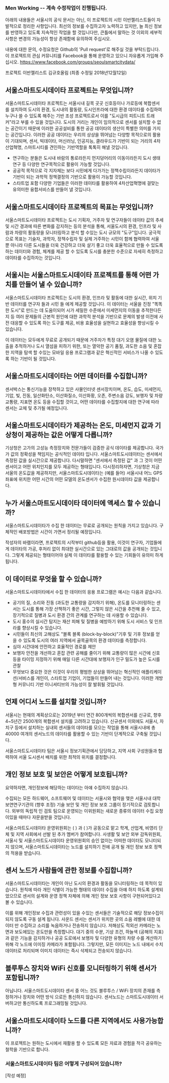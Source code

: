 ### Men Working -- 계속 수정작업이 진행됩니다.
아래의 내용들은 서울시의 공식 문서는 아닌, 이 프로젝트의 시민 이반젤리스트들이 자발적으로 정리한 사항입니다. 
최선의 정보를 수집하고자 노력하고 있지만, 늘 최신 정보를 반영하고 있도록 지속적인 작업을 할 것입니다만,
큰틀에서 말하는 것 이외의 세부적 사항은 변경의 가능성이 항상 존재함에 유의하여 주십시오.

내용에 대한 문의, 수정요청은 Github의 'Pull request'로 해주실 것을 부탁드립니다.
이 프로젝트의 관심 커뮤니티를 Facebook을 통해 운영하고 있으니 자유롭게 가입해 주십시오.
https://www.facebook.com/groups/seoulsmartcitydata/

프로젝트 이반젤리스트 김규호올림
(최종 수정일 2018년12월12일)

## 서울스마트도시데이타 프로젝트는 무엇입니까?
서울스마트도시데이타 프로젝트는 서울시내 길목 곳곳 신호등이나 가로등에 복합센서를 설치하여 도시의 환경, 도시내의 활동량, 도시인프라에 대한 환경 데이타를 수집하여 누구나 쓸 수 있도록 해주는 기반 조성 프로젝트로서 이를 "도시급의 피트니트 트래커"라고 부를 수 있을 것입니다. 도시의 거리는 개인이 임의적으로 센서를 설치할 수 없는 공간이기 때문에 이러한 공공설비를 통한 공공 데이타의 생산이 특별한 의미를 가지는 공간입니다. 이러한 공공 데이타는 우리의 상상을 뛰어넘는 다양항 목적으로의 활용이 기대되며, 센서, 빅데이타, 머신러닝, 인공지능, 클라우드가 기반이 되는 거리의 4차산업혁명, 스마트시티를 견인하는 기반역할을 톡톡히 해낼 것입니다.

* 연구하는 분들은 도시내 바람의 통로라든지 먼지덩어리의 이동이라든지 도시 생태연구 등 다양한 연구목적으로 활용이 가능할 것입니다.
* 공공적 목적으로 각 지자체는 보다 시민에게 다가가는 정책수립이라든지 데이타가 기반이 되는 과학적 정책결정의 기반으로 활용이 가능할 것입니다.
* 스타트업 포함 다양한 기업들은 이러한 데이타를 활용하여 4차산업혁명에 걸맞는 유의미한 융합서비스를 만들어 낼 것입니다.

## 서울스마트도시데이타 프로젝트의 목표는 무엇입니까?
서울스마트도시데이타 프로젝트는 도시 기획자, 거주자 및 연구자들이 데이타 값의 추세 및 시간 경과에 따른 변화를 감지하는 등의 분석을 통해, 서울도시의 환경, 인프라 및 사람과 차량의 활동량을 모니터링하고 분석 할 수있는 도시 규모의 "도구"입니다. 궁극적으로 목표는 기술자, 과학자, 정책수립자 및 
실제 거주하는 시민이 함께 협력하여 서울 뿐 아니라 다른 도시들을 더욱 건강하고 더욱 살기 좋고 더욱 효율적으로 만들 수 있도록하는 데이터와 경험, 체계를 제공 할 수 있도록 도시를 충분한 수준으로 자세히 측정하고 데이타를 수집하자는 것입니다.

## 서울시는 서울스마트도시데이타 프로젝트를 통해 어떤 가치를 만들어 낼 수 있습니까?
서울스마트도시데이타 프로젝트는 도시의 환경, 인프라 및 활동에 대한 실시간, 위치 기반 데이터를 연구자 들과 시민 들 에게 제공할 것입니다. 
이 데이터는 서울을 진정 "똑똑한 도시"로 만드는 데 도움이되어 
시가 세밀한 수준에서 미세먼지의 이동을 추적한다든지 등 여러 문제들의 근본적 원인에 대한 과학적 분석을 기반으로
문제의 발생 이전에 사전 대응할 수 있도록 하는 도구를 제공, 비용 효율성을 실현하고 효율성을 향상시킬 수 있습니다.

이 데이터는 모두에게 무료로 공개되기 때문에 거주자가 특정 대기 오염 물질에 대한 노출을 추적하거나 도시 열섬을 피하기 위한, 
또는 열악한 공기 품질, 과도한 소음 및 혼잡한 지역을 탐색 할 수있는 모바일 응용 프로그램과 같은 혁신적인 서비스가 
나올 수 있도록 하는 기반이 될 것입니다.

## 서울스마트도시데이타는 어떤 데이터를 수집합니까?
센서박스는 통신기능을 장착하고 있은 사물인터넷 센서장치이며, 온도, 습도, 미세먼지, 기압, 빛, 진동, 일산화탄소, 이산화질소, 이산화황, 오존, 주변소음 강도, 
보행자 및 차량 교통량, 지표면 온도 등을 수집할 것이고, 어떤 데이타를 수집할지에 대한 연구에 따라 센서는 교체 및 추가될 예정입니다.

## 서울스마트도시데이타가 제공하는 온도, 미세먼지 값과 기상청이 제공하는 값은 어떻게 다릅니까?
기상청은 고가의 고성능 측정장치와 전문가들이 검증한 공식 데이타를 제공합니다. 국가가 값의 정확성을 책임지는 공식적인 데이타 입니다.
서울스마트도시데이터는 센서에서 측정된 값을 실시간으로 제공합니다. 다시말하면 "센서에서 측정된 값" 과 그 것이 어떤 센서이고
어떤 위치인지를 모두 제공하는 형태입니다. 
다시정리하자면, 기상청은 지금 서울의 온도값을 제공하지만, 서울스마트도시데이타는 (예를 들어) 서울시내 어느 GPS 좌표에 위치한 어떤 시간의
어떤 모델의 온도센서가 수집한 원시데이타 값을 제공합니다.

## 누가 서울스마트도시데이타 데이터에 액세스 할 수 있습니까?
서울스마트도시데이타가 수집 한 데이터는 무료로 공개되는 원칙을 가지고 있습니다. 구체적인 배포방법은 시간이 가면서 정리될 예정입니다. 

작성자의 바램이라면, 프로젝트의 시작부터 github등을 활용, 이것이 연구자, 기업들에게 데이타의 가공, 후처리 없이 최대한 실시간으로 있는 그대로의 값을 공개되는 것입니다. 그렇게 제공되는 형태이어야 실제 이 데이타를 활용할 수 있는 기회들이 유의미 하게됩니다.

## 이 데이터로 무엇을 할 수 있습니까?
서울스마트도시데이타에서 수집 한 데이터의 응용 프로그램은 예시는 다음과 같습니다.

* 공기의 질, 소리와 진동 (과도한 교통량을 감지하기 위해), 온도를 모니터링하는 센서는 도시를 통해 
가장 산책하기 좋은 시간, 그렇지 않은 시간을 추천해 줄 수 있고, 장기적으로 질병과 도시 환경 간의 관계를 연구하는 데 사용할 수 있습니다.
* 도시 홍수의 실시간 탐지는 재산 피해 및 질병을 예방하기 위해 도시 서비스 및 인프라를 향상시킬 수 있습니다.
* 시민들이 최신의 고해상도 "블록 블록 (block-by-block)"기후 및 기후 정보를 얻을 수 있도록 도시의 여러 지역에서 골목골목의 환경 데이타를 측정합니다.
* 심야 시간대에 안전하고 효율적인 경로를 제안
* 보행자 안전을 개선하고 혼잡 관련 공해를 줄이기 위해 교통량이 많은 시간에 신호등을 타이밍 지정하기 위해 매일 다른 시간대에 보행자가 인구 밀도가 높은 도시를 관찰
* 무엇보다 중요한 것은 이것이 우리의 평범한 상상을 뛰어넘는 혁신적인 애플리케이션/서비스를 개인이, 스타트업 기업이, 기업들이 만들어 내는 것입니다.
이러한 개방형 커뮤니티 기반 이니셔티브의 가능성이 잘 발휘될 것입니다.

## 언제 어디서 노드를 설치할 것입니까?
서울시는 현재의 계획상으로는 2019년 부터 연간 800개씩의 복합센서를 신규로, 향후 4~5년간 2500개의 복합센서 설치를 고려하고 있습니다. 신규센서 이외에도 서울시, 자치구 등에서 설치하는 실내외 센서들의 데이타를 모으는 작업을 통해 서울시내에 총 40000 여개의 센서노드의 데이타를 활용할 수 있는 기반이 단계적으로 구축될 것입니다.

서울스마트도시데이타 팀은 서울시 정보기획관에서 담당하고, 지역 사회 구성원들과 협력하여 서울 도시센서 배치를 위한 최적의 위치를 결정합니다. 

## 개인 정보 보호 및 보안은 어떻게 보호됩니까?
요약하자면, 개인정보에 해당하는 데이타는 아얘 수집하지 않습니다.

수집되는 모든 하드웨어, 소프트웨어 및 데이터는 서울시와 협약을 맺은 서울시내 대학 보연연구기관의 (향후 조정) 기술 보안 및 개인 정보 보호 그룹이 
정기적으로 검토합니다. 외부의 독립적 인 검토 팀으로 운영되는 이위원회는 
새로운 종류의 데이터 수집 요청이있을 때마다 자문을받을 것입니다.

서울스마트도시데이타 운영위원회는 (         ) 과 (     )가 공동으로 맡고 학계, 산업계, 비영리 단체 및 
지역 사회에서 선발 된 추가 멤버가 참여합니다. 사생활 및 보안 외부 감독위원회, 서울시 및 서울스마트도시데이타 운영위원회의 승인 없이는 
어떠한 데이터도 모니터되지 않으며, 서울스마트도시데이타는 노드를 설치하기 전에 공개 될 개인 정보 보호 정책의 적용을 받습니다.

## 센서 노드가 사람들에 관한 정보를 수집합니까?
서울스마트도시데이타는 개인이 아닌 도시의 환경과 활동을 모니터링하는 데 목적이 있습니다. 
원칙에 따라 개인 식별이 가능한 형태의 데이터 수집을 아얘 하지 하도록 설계되었으므로 센서의 설계와 운영 정책 자체에 의해
개인 정보 보호 사항이 구현되어있다고 볼 수 있습니다.

이를 위해 개인정보 수집과 관련성이 있을 수있는 센서들은 기술적으로 해당 정보수집이 되지 않도록 구동 설계 됩니다. 
사운드 센서는 센서가 위치한 곳의 소음 레벨에 대한 데이터 만 수집하고 소리를 녹음하거나 전송하지 않습니다. 
저해상도 적외선 카메라는 노면과 보도에있는 온도만을 측정합니다.
대기 중의 수분, 기상 조건, 하늘색 (공해의 지표)과 같은 기능을 감지하거나 공공 도로에서 보행자 및 다양한 유형의 차량 수를 계산하기 위해 
각 노드에 이미징 카메라가 포함됩니다. 그렇지만, 모든 이미지는 노드 내에서 수치 데이터로 처리되며 
이미지 데이터는 즉시 삭제되고 전송되지 않습니다.

## 블루투스 장치와 WiFi 신호를 모니터링하기 위해 센서가 포함됩니까?
아닙니다. 서울스마트도시데이타 센서 중 어느 것도 블루투스 / WiFi 장치의 존재를 측정하거나 장치와 어떤 방식 으로든 통신하지 않습니다. 
센서노드는 스마트도시데이터 서버하고만 통신하도록 프로그래밍될 것입니다.

## 서울스마트도시데이타 노드를 다른 지역에서도 사용가능합니까?
이 프로젝트는 원하는 도시에서 재활용 할 수 있도록 모든 자료과 경험을 적극 공유하는 철학을 기반으로 합니다.

### 서울스마트도시데이타 팀은 어떻게 구성되어 있습니까?
[작성 예정]
